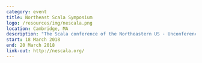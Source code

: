 ```yaml
---
category: event
title: Northeast Scala Symposium
logo: /resources/img/nescala.png
location: Cambridge, MA
description: "The Scala conference of the Northeastern US - Unconference + NE Scala + Typelevel Summit"
start: 18 March 2018
end: 20 March 2018
link-out: http://nescala.org/
---
```

